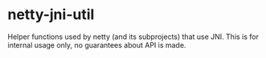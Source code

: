# netty-jni-util

Helper functions used by netty (and its subprojects) that use JNI. This is for internal usage only, no guarantees about API is made.